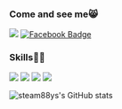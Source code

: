 

<!--
**steam88ys/steam88ys** is a ✨ _special_ ✨ repository because its `README.md` (this file) appears on your GitHub profile.

Here are some ideas to get you started:

- 🔭 I’m currently working on ...
- 🌱 I’m currently learning ...
- 👯 I’m looking to collaborate on ...
- 🤔 I’m looking for help with ...
- 💬 Ask me about ...
- 📫 How to reach me: ...
- 😄 Pronouns: ...
- ⚡ Fun fact: ...
-->
### Come and see me😸
<a href="https://www.instagram.com/ymdyun_129/" target="_blank"><img src="https://img.shields.io/badge/instagram-E4405F?style=flat-square&logo=instagram&logoColor=white"></a>  [![Facebook Badge](https://img.shields.io/badge/facebook-1877f2?style=flat-square&logo=facebook&logoColor=white&link=https://www.facebook.com/김윤서)](https://www.facebook.com/김윤서)

### Skills🐱‍👤 
<img src="https://img.shields.io/badge/JAVA-007396?style=flat-square&logo=java&logoColor=white">  <img src="https://img.shields.io/badge/c-%2300599C.svg?style=flat-square&logo=c&logoColor=white"> <img src="https://img.shields.io/badge/HTML5-E34F26?style=flat-square&logo=HTML5&logoColor=white" />  <img src="https://img.shields.io/badge/css-1572B6?style=flat-square&logo=css3&logoColor=white=white" />  

![steam88ys's GitHub stats](https://github-readme-stats.vercel.app/api?username=steam88ys&show_icons=true&theme=merko)
